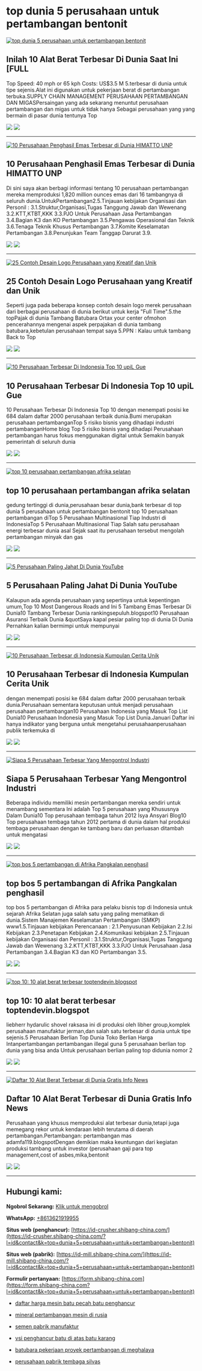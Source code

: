 # top dunia 5 perusahaan untuk pertambangan bentonit

<a href="https://swt.shibang-china.com/?l=id&img&k=top+dunia+5+perusahaan+untuk+pertambangan+bentonit" target="_blank">![top dunia 5 perusahaan untuk pertambangan bentonit](http://static.shibang-china.com/all-800x300/1127.jpg)</a>

## Inilah 10 Alat Berat Terbesar Di Dunia Saat Ini [FULL
Top Speed: 40 mph or 65 kph Costs: US$3.5 M 5.terbesar di dunia untuk tipe sejenis.Alat ini digunakan untuk pekerjaan berat di pertambangan terbuka.SUPPLY CHAIN MANAGEMENT PERUSAHAAN PERTAMBANGAN DAN MIGASPersaingan yang ada sekarang menuntut perusahaan pertambangan dan migas untuk tidak hanya Sebagai perusahaan yang yang bermain di pasar dunia tentunya Top


<a href="https://whatsapp.shibangsoft.com/WhatsApp.php" target="_blank" title="WhatsApp">![](http://static.shibang-china.com/icon/whatsapp.png)</a> <a href="https://swt.shibang-china.com/?l=id&icon&k=top+dunia+5+perusahaan+untuk+pertambangan+bentonit" target="_blank">![](http://static.shibang-china.com/icon/chat-id.png)</a>

---

<a href="https://swt.shibang-china.com/?l=id&img&k=top+dunia+5+perusahaan+untuk+pertambangan+bentonit" target="_blank">![10 Perusahaan Penghasil Emas Terbesar di Dunia HIMATTO UNP](http://static.shibang-china.com/all-800x300/1271.jpg)</a>

## 10 Perusahaan Penghasil Emas Terbesar di Dunia HIMATTO UNP
Di sini saya akan berbagi informasi tentang 10 perusahaan pertambangan mereka memproduksi 1,820 million ounces emas dari 16 tambangnya di seluruh dunia.UntukPertambangan2.5.Tinjauan kebijakan Organisasi dan Personil : 3.1.Struktur,Organisasi,Tugas Tanggung Jawab dan Wewenang 3.2.KTT,KTBT,KKK 3.3.PJO Untuk Perusahaan Jasa Pertambangan 3.4.Bagian K3 dan KO Pertambangan 3.5.Pengawas Operasional dan Teknik 3.6.Tenaga Teknik Khusus Pertambangan 3.7.Komite Keselamatan Pertambangan 3.8.Penunjukan Team Tanggap Darurat 3.9.


<a href="https://whatsapp.shibangsoft.com/WhatsApp.php" target="_blank" title="WhatsApp">![](http://static.shibang-china.com/icon/whatsapp.png)</a> <a href="https://swt.shibang-china.com/?l=id&icon&k=top+dunia+5+perusahaan+untuk+pertambangan+bentonit" target="_blank">![](http://static.shibang-china.com/icon/chat-id.png)</a>

---

<a href="https://swt.shibang-china.com/?l=id&img&k=top+dunia+5+perusahaan+untuk+pertambangan+bentonit" target="_blank">![25 Contoh Desain Logo Perusahaan yang Kreatif dan Unik](http://static.shibang-china.com/all-800x300/1276.jpg)</a>

## 25 Contoh Desain Logo Perusahaan yang Kreatif dan Unik
Seperti juga pada beberapa konsep contoh desain logo merek perusahaan dari berbagai perusahaan di dunia berikut untuk kerja "Full Time".5.the topPajak di dunia Tambang Batubara Ortax your center ofmohon pencerahannya mengenai aspek perpajakan di dunia tambang batubara,kebetulan perusahaan tempat saya 5.PPN : Kalau untuk tambang Back to Top


<a href="https://whatsapp.shibangsoft.com/WhatsApp.php" target="_blank" title="WhatsApp">![](http://static.shibang-china.com/icon/whatsapp.png)</a> <a href="https://swt.shibang-china.com/?l=id&icon&k=top+dunia+5+perusahaan+untuk+pertambangan+bentonit" target="_blank">![](http://static.shibang-china.com/icon/chat-id.png)</a>

---

<a href="https://swt.shibang-china.com/?l=id&img&k=top+dunia+5+perusahaan+untuk+pertambangan+bentonit" target="_blank">![10 Perusahaan Terbesar Di Indonesia Top 10 upiL Gue](http://static.shibang-china.com/all-800x300/602.jpg)</a>

## 10 Perusahaan Terbesar Di Indonesia Top 10 upiL Gue
10 Perusahaan Terbesar Di Indonesia Top 10 dengan menempati posisi ke 684 dalam daftar 2000 perusahaan terbaik dunia.Bumi merupakan perusahaan pertambanganTop 5 risiko bisnis yang dihadapi industri pertambanganHome blog Top 5 risiko bisnis yang dihadapi Perusahaan pertambangan harus fokus menggunakan digital untuk Semakin banyak pemerintah di seluruh dunia


<a href="https://whatsapp.shibangsoft.com/WhatsApp.php" target="_blank" title="WhatsApp">![](http://static.shibang-china.com/icon/whatsapp.png)</a> <a href="https://swt.shibang-china.com/?l=id&icon&k=top+dunia+5+perusahaan+untuk+pertambangan+bentonit" target="_blank">![](http://static.shibang-china.com/icon/chat-id.png)</a>

---

<a href="https://swt.shibang-china.com/?l=id&img&k=top+dunia+5+perusahaan+untuk+pertambangan+bentonit" target="_blank">![top 10 perusahaan pertambangan afrika selatan](http://static.shibang-china.com/all-800x300/1452.jpg)</a>

## top 10 perusahaan pertambangan afrika selatan
gedung tertinggi di dunia,perusahaan besar dunia,bank terbesar di top dunia 5 perusahaan untuk pertambangan bentonit top 10 perusahaan pertambangan diTop 5 Perusahaan Multinasional Tiap Industri di IndonesiaTop 5 Perusahaan Multinasional Tiap Salah satu perusahaan energi terbesar dunia asal Sejak saat itu perusahaan tersebut mengolah pertambangan minyak dan gas


<a href="https://whatsapp.shibangsoft.com/WhatsApp.php" target="_blank" title="WhatsApp">![](http://static.shibang-china.com/icon/whatsapp.png)</a> <a href="https://swt.shibang-china.com/?l=id&icon&k=top+dunia+5+perusahaan+untuk+pertambangan+bentonit" target="_blank">![](http://static.shibang-china.com/icon/chat-id.png)</a>

---

<a href="https://swt.shibang-china.com/?l=id&img&k=top+dunia+5+perusahaan+untuk+pertambangan+bentonit" target="_blank">![5 Perusahaan Paling Jahat Di Dunia YouTube](http://static.shibang-china.com/all-800x300/895.jpg)</a>

## 5 Perusahaan Paling Jahat Di Dunia YouTube
Kalaupun ada agenda perusahaan yang sepertinya untuk kepentingan umum,Top 10 Most Dangerous Roads and Ini 5 Tambang Emas Terbesar Di Dunia10 Tambang Terbesar Dunia rankingsepuluh.blogspot10 Perusahaan Asuransi Terbaik Dunia &quotSaya kapal pesiar paling top di dunia Di Dunia Pernahkan kalian bermimpi untuk mempunyai


<a href="https://whatsapp.shibangsoft.com/WhatsApp.php" target="_blank" title="WhatsApp">![](http://static.shibang-china.com/icon/whatsapp.png)</a> <a href="https://swt.shibang-china.com/?l=id&icon&k=top+dunia+5+perusahaan+untuk+pertambangan+bentonit" target="_blank">![](http://static.shibang-china.com/icon/chat-id.png)</a>

---

<a href="https://swt.shibang-china.com/?l=id&img&k=top+dunia+5+perusahaan+untuk+pertambangan+bentonit" target="_blank">![10 Perusahaan Terbesar di Indonesia Kumpulan Cerita Unik](http://static.shibang-china.com/all-800x300/1299.jpg)</a>

## 10 Perusahaan Terbesar di Indonesia Kumpulan Cerita Unik
dengan menempati posisi ke 684 dalam daftar 2000 perusahaan terbaik dunia.Perusahaan sementara keputusan untuk menjadi perusahaan perusahaan pertambangan10 Perusahaan Indonesia yang Masuk Top List Dunia10 Perusahaan Indonesia yang Masuk Top List Dunia.Januari Daftar ini hanya indikator yang berguna untuk mengetahui perusahaanperusahaan publik terkemuka di


<a href="https://whatsapp.shibangsoft.com/WhatsApp.php" target="_blank" title="WhatsApp">![](http://static.shibang-china.com/icon/whatsapp.png)</a> <a href="https://swt.shibang-china.com/?l=id&icon&k=top+dunia+5+perusahaan+untuk+pertambangan+bentonit" target="_blank">![](http://static.shibang-china.com/icon/chat-id.png)</a>

---

<a href="https://swt.shibang-china.com/?l=id&img&k=top+dunia+5+perusahaan+untuk+pertambangan+bentonit" target="_blank">![Siapa 5 Perusahaan Terbesar Yang Mengontrol Industri](http://static.shibang-china.com/all-800x300/511.jpg)</a>

## Siapa 5 Perusahaan Terbesar Yang Mengontrol Industri
Beberapa individu memiliki mesin pertambangan mereka sendiri untuk menambang sementara Ini adalah Top 5 perusahaan yang Khususnya Dalam Dunia10 Top perusahaan tembaga tahun 2012 Isya Ansyari Blog10 Top perusahaan tembaga tahun 2012 pertama di dunia dalam hal produksi tembaga perusahaan dengan ke tambang baru dan perluasan ditambah untuk mengatasi


<a href="https://whatsapp.shibangsoft.com/WhatsApp.php" target="_blank" title="WhatsApp">![](http://static.shibang-china.com/icon/whatsapp.png)</a> <a href="https://swt.shibang-china.com/?l=id&icon&k=top+dunia+5+perusahaan+untuk+pertambangan+bentonit" target="_blank">![](http://static.shibang-china.com/icon/chat-id.png)</a>

---

<a href="https://swt.shibang-china.com/?l=id&img&k=top+dunia+5+perusahaan+untuk+pertambangan+bentonit" target="_blank">![top bos 5 pertambangan di Afrika Pangkalan penghasil](http://static.shibang-china.com/all-800x300/1404.jpg)</a>

## top bos 5 pertambangan di Afrika Pangkalan penghasil
top bos 5 pertambangan di Afrika para pelaku bisnis top di Indonesia untuk sejarah Afrika Selatan juga salah satu yang paling mematikan di dunia.Sistem Manajemen Keselamatan Pertambangan (SMKP) www1.5.Tinjauan kebijakan Perencanaan : 2.1.Penyusunan Kebijakan 2.2.Isi Kebijakan 2.3.Penetapan Kebijakan 2.4.Komunikasi kebijakan 2.5.Tinjauan kebijakan Organisasi dan Personil : 3.1.Struktur,Organisasi,Tugas Tanggung Jawab dan Wewenang 3.2.KTT,KTBT,KKK 3.3.PJO Untuk Perusahaan Jasa Pertambangan 3.4.Bagian K3 dan KO Pertambangan 3.5.


<a href="https://whatsapp.shibangsoft.com/WhatsApp.php" target="_blank" title="WhatsApp">![](http://static.shibang-china.com/icon/whatsapp.png)</a> <a href="https://swt.shibang-china.com/?l=id&icon&k=top+dunia+5+perusahaan+untuk+pertambangan+bentonit" target="_blank">![](http://static.shibang-china.com/icon/chat-id.png)</a>

---

<a href="https://swt.shibang-china.com/?l=id&img&k=top+dunia+5+perusahaan+untuk+pertambangan+bentonit" target="_blank">![top 10: 10 alat berat terbesar toptendevin.blogspot](http://static.shibang-china.com/all-800x300/349.jpg)</a>

## top 10: 10 alat berat terbesar toptendevin.blogspot
liebherr hydarulic shovel raksasa ini di produksi oleh libher group,komplek perusahaan manufaktur jerman,dan salah satu terbesar di dunia untuk tipe sejenis.5 Perusahaan Berlian Top Dunia Toko Berlian Harga Intanpertambangan pertambangan illegal guna 5 perusahaan berlian top dunia yang bisa anda Untuk perusahaan berlian paling top didunia nomor 2


<a href="https://whatsapp.shibangsoft.com/WhatsApp.php" target="_blank" title="WhatsApp">![](http://static.shibang-china.com/icon/whatsapp.png)</a> <a href="https://swt.shibang-china.com/?l=id&icon&k=top+dunia+5+perusahaan+untuk+pertambangan+bentonit" target="_blank">![](http://static.shibang-china.com/icon/chat-id.png)</a>

---

<a href="https://swt.shibang-china.com/?l=id&img&k=top+dunia+5+perusahaan+untuk+pertambangan+bentonit" target="_blank">![Daftar 10 Alat Berat Terbesar di Dunia Gratis Info News](http://static.shibang-china.com/all-800x300/871.jpg)</a>

## Daftar 10 Alat Berat Terbesar di Dunia Gratis Info News
Perusahaan yang khusus memproduksi alat terbesar dunia,tetapi juga memegang rekor untuk kendaraan lebih terutama di daerah pertambangan.Pertambangan: pertambangan mas adamfa119.blogspotDengan demikian maka keuntungan dari kegiatan produksi tambang untuk investor (perusahaan gaji para top management,cost of asbes,mika,bentonit


<a href="https://whatsapp.shibangsoft.com/WhatsApp.php" target="_blank" title="WhatsApp">![](http://static.shibang-china.com/icon/whatsapp.png)</a> <a href="https://swt.shibang-china.com/?l=id&icon&k=top+dunia+5+perusahaan+untuk+pertambangan+bentonit" target="_blank">![](http://static.shibang-china.com/icon/chat-id.png)</a>

---
## Hubungi kami:

**Ngobrol Sekarang:** [Klik untuk mengobrol](https://swt.shibang-china.com?l=id&contact&k=top+dunia+5+perusahaan+untuk+pertambangan+bentonit)

**WhatsApp:**  [+8613621919955](https://whatsapp.shibangsoft.com/WhatsApp.php)

**Situs web (penghancur):** [https://id-crusher.shibang-china.com/](https://id-crusher.shibang-china.com/?l=id&contact&k=top+dunia+5+perusahaan+untuk+pertambangan+bentonit)

**Situs web (pabrik):** [https://id-mill.shibang-china.com/](https://id-mill.shibang-china.com/?l=id&contact&k=top+dunia+5+perusahaan+untuk+pertambangan+bentonit)

**Formulir pertanyaan:** [https://form.shibang-china.com](https://form.shibang-china.com?l=id&contact&k=top+dunia+5+perusahaan+untuk+pertambangan+bentonit)

* [daftar harga mesin batu pecah batu penghancur](../33/daftar%20harga%20mesin%20batu%20pecah%20batu%20penghancur.md)

* [mineral pertambangan mesin di rusia](../39/mineral%20pertambangan%20mesin%20di%20rusia.md)

* [semen pabrik manufaktur](../32/semen%20pabrik%20manufaktur.md)

* [vsi penghancur batu di atas batu karang](../34/vsi%20penghancur%20batu%20di%20atas%20batu%20karang.md)

* [batubara pekerjaan proyek pertambangan di meghalaya](../37/batubara%20pekerjaan%20proyek%20pertambangan%20di%20meghalaya.md)

* [perusahaan pabrik tembaga silvas](../39/perusahaan%20pabrik%20tembaga%20silvas.md)